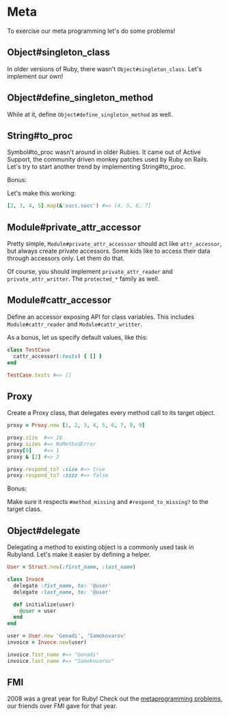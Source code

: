 # Meta

To exercise our meta programming let's do some problems!

## Object#singleton_class

In older versions of Ruby, there wasn't `Object#singleton_class`. Let's
implement our own!

## Object#define_singleton_method

While at it, define `Object#define_singleton_method` as well.

## String#to_proc

Symbol#to_proc wasn't around in older Rubies. It came out of Active Support,
the community driven monkey patches used by Ruby on Rails. Let's try to start
another trend by implementing String#to_proc.

Bonus:

Let's make this working:

```ruby
[2, 3, 4, 5].map(&'succ.succ') #=> [4, 5, 6, 7]
```

## Module#private_attr_accessor

Pretty simple, `Module#private_attr_accesssor` should act like
`attr_accessor`, but always create private accessors. Some kids like to access
their data through accessors only. Let them do that.

Of course, you should implement `private_attr_reader` and
`private_attr_writter`. The `protected_*` family as well.

## Module#cattr_accessor

Define an accessor exposing API for class variables. This includes
`Module#cattr_reader` and `Module#cattr_writter`.

As a bonus, let us specify default values, like this:

```ruby
class TestCase
  cattr_accessor(:tests) { [] }
end

TestCase.tests #=> []
```

## Proxy

Create a Proxy class, that delegates every method call to its target object.

```ruby
proxy = Proxy.new [1, 2, 3, 4, 5, 6, 7, 8, 9]

proxy.size  #=> 10
proxy.sizes #=> NoMethodError
proxy[0]    #=> 1
proxy & [2] #=> 2

proxy.respond_to? :size #=> true
proxy.respond_to? :zzzz #=> false
```

Bonus:

Make sure it respects `#method_missing` and `#respond_to_missing?` to the
target class.

## Object#delegate

Delegating a method to existing object is a commonly used task in Rubyland.
Let's make it easier by defining a helper.

```ruby
User = Struct.new(:first_name, :last_name)

class Invoce
  delegate :fist_name, to: '@user'
  delegate :last_name, to: '@user'

  def initialize(user)
    @user = user
  end
end

user = User.new 'Genadi', 'Samokovarov'
invoice = Invoce.new(user)

invoice.fist_name #=> "Genadi"
invoice.last_name #=> "Samokovarov"
```

## FMI

2008 was a great year for Ruby! Check out the [metaprogramming problems], our
friends over FMI gave for that year.

[metaprogramming problems]: http://2008.fmi.ruby.bg/tasks/2.html
